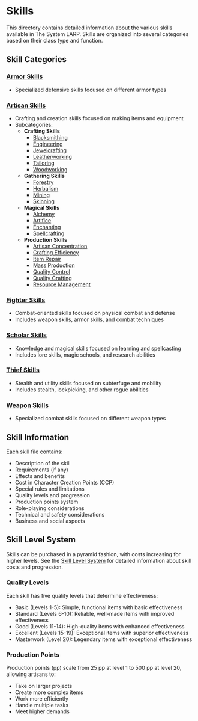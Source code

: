 # Skills

This directory contains detailed information about the various skills available in The System LARP. Skills are organized into several categories based on their class type and function.

## Skill Categories

### [Armor Skills](armor-skills/README.md)
- Specialized defensive skills focused on different armor types

### [Artisan Skills](artisan/README.md)
- Crafting and creation skills focused on making items and equipment
- Subcategories:
  - **Crafting Skills**
    - [Blacksmithing](artisan/crafting-skills/blacksmithing.md)
    - [Engineering](artisan/crafting-skills/engineering.md)
    - [Jewelcrafting](artisan/crafting-skills/jewelcrafting.md)
    - [Leatherworking](artisan/crafting-skills/leatherworking.md)
    - [Tailoring](artisan/crafting-skills/tailoring.md)
    - [Woodworking](artisan/crafting-skills/woodworking.md)
  - **Gathering Skills**
    - [Forestry](artisan/gathering-skills/forestry.md)
    - [Herbalism](artisan/gathering-skills/herbalism.md)
    - [Mining](artisan/gathering-skills/mining.md)
    - [Skinning](artisan/gathering-skills/skinning.md)
  - **Magical Skills**
    - [Alchemy](artisan/magical-skills/alchemy.md)
    - [Artifice](artisan/magical-skills/artifice.md)
    - [Enchanting](artisan/magical-skills/enchanting.md)
    - [Spellcrafting](artisan/magical-skills/spellcrafting.md)
  - **Production Skills**
    - [Artisan Concentration](artisan/production-skills/artisan_concentration.md)
    - [Crafting Efficiency](artisan/production-skills/crafting-efficiency.md)
    - [Item Repair](artisan/production-skills/item-repair.md)
    - [Mass Production](artisan/production-skills/mass-production.md)
    - [Quality Control](artisan/production-skills/quality-control.md)
    - [Quality Crafting](artisan/production-skills/quality-crafting.md)
    - [Resource Management](artisan/production-skills/resource-management.md)

### [Fighter Skills](fighter-skills/README.md)
- Combat-oriented skills focused on physical combat and defense
- Includes weapon skills, armor skills, and combat techniques

### [Scholar Skills](scholar-skills/README.md)
- Knowledge and magical skills focused on learning and spellcasting
- Includes lore skills, magic schools, and research abilities

### [Thief Skills](thief-skills/README.md)
- Stealth and utility skills focused on subterfuge and mobility
- Includes stealth, lockpicking, and other rogue abilities

### [Weapon Skills](weapon-skills/README.md)
- Specialized combat skills focused on different weapon types

## Skill Information
Each skill file contains:
- Description of the skill
- Requirements (if any)
- Effects and benefits
- Cost in Character Creation Points (CCP)
- Special rules and limitations
- Quality levels and progression
- Production points system
- Role-playing considerations
- Technical and safety considerations
- Business and social aspects

## Skill Level System
Skills can be purchased in a pyramid fashion, with costs increasing for higher levels. See the [Skill Level System](../10-skill-level-system.md) for detailed information about skill costs and progression.

### Quality Levels
Each skill has five quality levels that determine effectiveness:
- Basic (Levels 1-5): Simple, functional items with basic effectiveness
- Standard (Levels 6-10): Reliable, well-made items with improved effectiveness
- Good (Levels 11-14): High-quality items with enhanced effectiveness
- Excellent (Levels 15-19): Exceptional items with superior effectiveness
- Masterwork (Level 20): Legendary items with exceptional effectiveness

### Production Points
Production points (pp) scale from 25 pp at level 1 to 500 pp at level 20, allowing artisans to:
- Take on larger projects
- Create more complex items
- Work more efficiently
- Handle multiple tasks
- Meet higher demands 